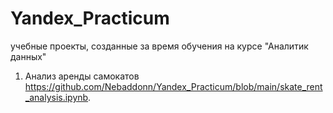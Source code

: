 # Yandex_Practicum
учебные проекты, созданные за время обучения на курсе "Аналитик данных"

1. Анализ аренды самокатов https://github.com/Nebaddonn/Yandex_Practicum/blob/main/skate_rent_analysis.ipynb.
